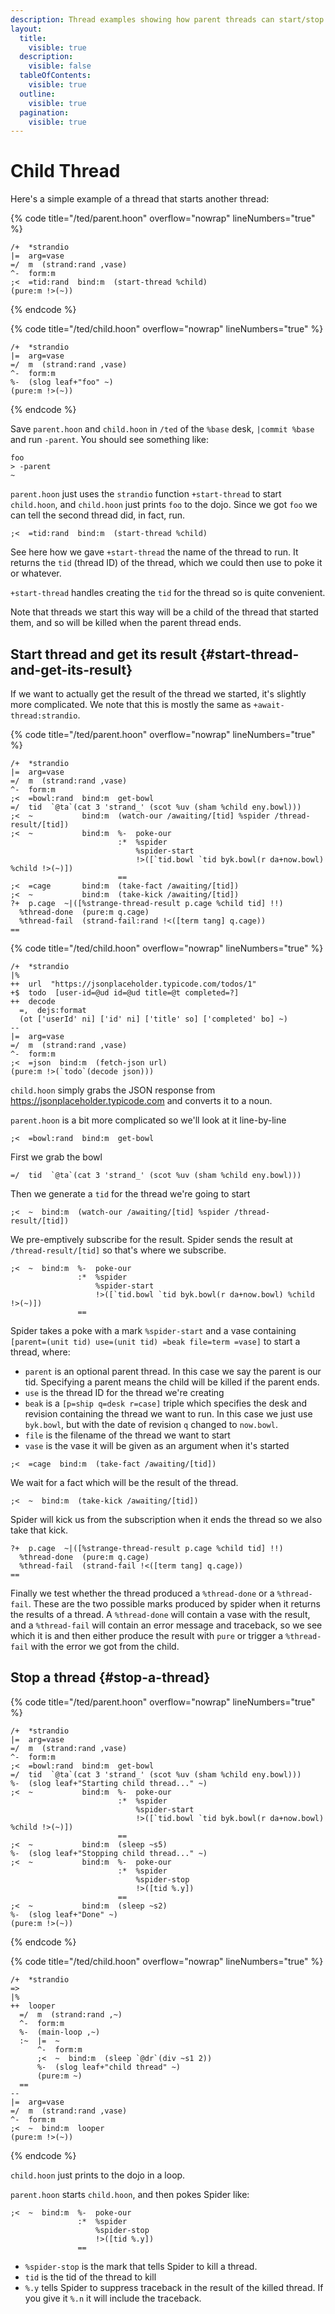 ```yaml
---
description: Thread examples showing how parent threads can start/stop child threads, and get their results.
layout:
  title:
    visible: true
  description:
    visible: false
  tableOfContents:
    visible: true
  outline:
    visible: true
  pagination:
    visible: true
---
```


# Child Thread

Here's a simple example of a thread that starts another thread:

{% code title="/ted/parent.hoon" overflow="nowrap" lineNumbers="true" %}
```hoon
/+  *strandio
|=  arg=vase
=/  m  (strand:rand ,vase)
^-  form:m
;<  =tid:rand  bind:m  (start-thread %child)
(pure:m !>(~))
```
{% endcode %}

{% code title="/ted/child.hoon" overflow="nowrap" lineNumbers="true" %}
```hoon
/+  *strandio
|=  arg=vase
=/  m  (strand:rand ,vase)
^-  form:m
%-  (slog leaf+"foo" ~)
(pure:m !>(~))
```
{% endcode %}

Save `parent.hoon` and `child.hoon` in `/ted` of the `%base` desk, `|commit %base` and run `-parent`. You should see something like:

```
foo
> -parent
~
```

`parent.hoon` just uses the `strandio` function `+start-thread` to start `child.hoon`, and `child.hoon` just prints `foo` to the dojo. Since we got `foo` we can tell the second thread did, in fact, run.

```hoon
;<  =tid:rand  bind:m  (start-thread %child)
```

See here how we gave `+start-thread` the name of the thread to run. It returns the `tid` (thread ID) of the thread, which we could then use to poke it or whatever.

`+start-thread` handles creating the `tid` for the thread so is quite convenient.

Note that threads we start this way will be a child of the thread that started them, and so will be killed when the parent thread ends.

## Start thread and get its result {#start-thread-and-get-its-result}

If we want to actually get the result of the thread we started, it's slightly more complicated. We note that this is mostly the same as `+await-thread:strandio`.

{% code title="/ted/parent.hoon" overflow="nowrap" lineNumbers="true" %}
```hoon
/+  *strandio
|=  arg=vase
=/  m  (strand:rand ,vase)
^-  form:m
;<  =bowl:rand  bind:m  get-bowl
=/  tid  `@ta`(cat 3 'strand_' (scot %uv (sham %child eny.bowl)))
;<  ~           bind:m  (watch-our /awaiting/[tid] %spider /thread-result/[tid])
;<  ~           bind:m  %-  poke-our
                        :*  %spider
                            %spider-start
                            !>([`tid.bowl `tid byk.bowl(r da+now.bowl) %child !>(~)])
                        ==
;<  =cage       bind:m  (take-fact /awaiting/[tid])
;<  ~           bind:m  (take-kick /awaiting/[tid])
?+  p.cage  ~|([%strange-thread-result p.cage %child tid] !!)
  %thread-done  (pure:m q.cage)
  %thread-fail  (strand-fail:rand !<([term tang] q.cage))
==
```

{% code title="/ted/child.hoon" overflow="nowrap" lineNumbers="true" %}
```hoon
/+  *strandio
|%
++  url  "https://jsonplaceholder.typicode.com/todos/1"
+$  todo  [user-id=@ud id=@ud title=@t completed=?]
++  decode
  =,  dejs:format
  (ot ['userId' ni] ['id' ni] ['title' so] ['completed' bo] ~)
--
|=  arg=vase
=/  m  (strand:rand ,vase)
^-  form:m
;<  =json  bind:m  (fetch-json url)
(pure:m !>(`todo`(decode json)))
```

`child.hoon` simply grabs the JSON response from https://jsonplaceholder.typicode.com and converts it to a noun.

`parent.hoon` is a bit more complicated so we'll look at it line-by-line

```hoon
;<  =bowl:rand  bind:m  get-bowl
```

First we grab the bowl

```hoon
=/  tid  `@ta`(cat 3 'strand_' (scot %uv (sham %child eny.bowl)))
```

Then we generate a `tid` for the thread we're going to start

```hoon
;<  ~  bind:m  (watch-our /awaiting/[tid] %spider /thread-result/[tid])
```

We pre-emptively subscribe for the result. Spider sends the result at `/thread-result/[tid]` so that's where we subscribe.

```hoon
;<  ~  bind:m  %-  poke-our
               :*  %spider
                   %spider-start
                   !>([`tid.bowl `tid byk.bowl(r da+now.bowl) %child !>(~)])
               ==
```

Spider takes a poke with a mark `%spider-start` and a vase containing `[parent=(unit tid) use=(unit tid) =beak file=term =vase]` to start a thread, where:

- `parent` is an optional parent thread. In this case we say the parent is our tid. Specifying a parent means the child will be killed if the parent ends.
- `use` is the thread ID for the thread we're creating
- `beak` is a `[p=ship q=desk r=case]` triple which specifies the desk and revision containing the thread we want to run. In this case we just use `byk.bowl`, but with the date of revision `q` changed to `now.bowl`.
- `file` is the filename of the thread we want to start
- `vase` is the vase it will be given as an argument when it's started

```hoon
;<  =cage  bind:m  (take-fact /awaiting/[tid])
```

We wait for a fact which will be the result of the thread.

```hoon
;<  ~  bind:m  (take-kick /awaiting/[tid])
```

Spider will kick us from the subscription when it ends the thread so we also take that kick.

```hoon
?+  p.cage  ~|([%strange-thread-result p.cage %child tid] !!)
  %thread-done  (pure:m q.cage)
  %thread-fail  (strand-fail !<([term tang] q.cage))
==
```

Finally we test whether the thread produced a `%thread-done` or a `%thread-fail`. These are the two possible marks produced by spider when it returns the results of a thread. A `%thread-done` will contain a vase with the result, and a `%thread-fail` will contain an error message and traceback, so we see which it is and then either produce the result with `pure` or trigger a `%thread-fail` with the error we got from the child.

## Stop a thread {#stop-a-thread}

{% code title="/ted/parent.hoon" overflow="nowrap" lineNumbers="true" %}
```hoon
/+  *strandio
|=  arg=vase
=/  m  (strand:rand ,vase)
^-  form:m
;<  =bowl:rand  bind:m  get-bowl
=/  tid  `@ta`(cat 3 'strand_' (scot %uv (sham %child eny.bowl)))
%-  (slog leaf+"Starting child thread..." ~)
;<  ~           bind:m  %-  poke-our
                        :*  %spider
                            %spider-start
                            !>([`tid.bowl `tid byk.bowl(r da+now.bowl) %child !>(~)])
                        ==
;<  ~           bind:m  (sleep ~s5)
%-  (slog leaf+"Stopping child thread..." ~)
;<  ~           bind:m  %-  poke-our
                        :*  %spider
                            %spider-stop
                            !>([tid %.y])
                        ==
;<  ~           bind:m  (sleep ~s2)
%-  (slog leaf+"Done" ~)
(pure:m !>(~))
```
{% endcode %}

{% code title="/ted/child.hoon" overflow="nowrap" lineNumbers="true" %}
```hoon
/+  *strandio
=>
|%
++  looper
  =/  m  (strand:rand ,~)
  ^-  form:m
  %-  (main-loop ,~)
  :~  |=  ~
      ^-  form:m
      ;<  ~  bind:m  (sleep `@dr`(div ~s1 2))
      %-  (slog leaf+"child thread" ~)
      (pure:m ~)
  ==
--
|=  arg=vase
=/  m  (strand:rand ,vase)
^-  form:m
;<  ~  bind:m  looper
(pure:m !>(~))
```
{% endcode %}

`child.hoon` just prints to the dojo in a loop.

`parent.hoon` starts `child.hoon`, and then pokes Spider like:

```hoon
;<  ~  bind:m  %-  poke-our
               :*  %spider
                   %spider-stop
                   !>([tid %.y])
               ==
```

- `%spider-stop` is the mark that tells Spider to kill a thread.
- `tid` is the tid of the thread to kill
- `%.y` tells Spider to suppress traceback in the result of the killed thread. If you give it `%.n` it will include the traceback.
